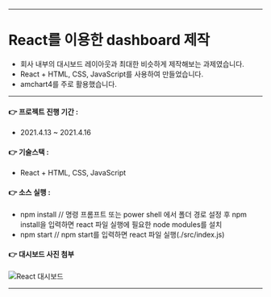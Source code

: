 ___
# React를 이용한 dashboard 제작
- 회사 내부의 대시보드 레이아웃과 최대한 비슷하게 제작해보는 과제였습니다.
- React + HTML, CSS, JavaScript를 사용하여 만들었습니다.
- amchart4를 주로 활용했습니다.
___
#### 👉 프로젝트 진행 기간 :
- 2021.4.13 ~ 2021.4.16
#### 👉 기술스택 :
- React + HTML, CSS, JavaScript
#### 👉 소스 실행 :
- npm install    // 명령 프롬프트 또는 power shell 에서 폴더 경로 설정 후 npm install을 입력하면 react 파일 실행에 필요한 node modules를 설치
- npm start     // npm start를 입력하면 react 파일 실행(./src/index.js)
#### 👉 대시보드 사진 첨부
![React 대시보드](https://user-images.githubusercontent.com/60170616/122669523-c6a92300-d1f8-11eb-84c1-7f25eb36afe4.png)
___
